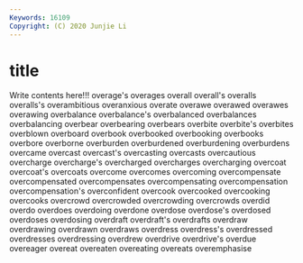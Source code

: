 ```yaml
---
Keywords: 16109
Copyright: (C) 2020 Junjie Li
---
```


# title

Write contents here!!!
overage's 
overages 
overall 
overall's 
overalls 
overalls's 
overambitious 
overanxious 
overate
overawe 
overawed 
overawes 
overawing 
overbalance 
overbalance's 
overbalanced 
overbalances 
overbalancing 
overbear
overbearing 
overbears 
overbite 
overbite's 
overbites 
overblown 
overboard 
overbook 
overbooked 
overbooking
overbooks 
overbore 
overborne 
overburden 
overburdened 
overburdening 
overburdens 
overcame 
overcast 
overcast's
overcasting 
overcasts 
overcautious 
overcharge 
overcharge's 
overcharged 
overcharges 
overcharging 
overcoat 
overcoat's
overcoats 
overcome 
overcomes 
overcoming 
overcompensate 
overcompensated 
overcompensates 
overcompensating 
overcompensation 
overcompensation's
overconfident 
overcook 
overcooked 
overcooking 
overcooks 
overcrowd 
overcrowded 
overcrowding 
overcrowds 
overdid
overdo 
overdoes 
overdoing 
overdone 
overdose 
overdose's 
overdosed 
overdoses 
overdosing 
overdraft
overdraft's 
overdrafts 
overdraw 
overdrawing 
overdrawn 
overdraws 
overdress 
overdress's 
overdressed 
overdresses
overdressing 
overdrew 
overdrive 
overdrive's 
overdue 
overeager 
overeat 
overeaten 
overeating 
overeats
overemphasise 
